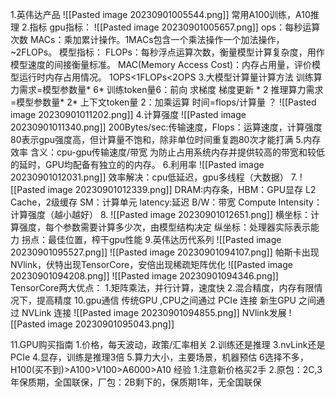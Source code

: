 1.英伟达产品
	![[Pasted image 20230901005544.png]]
常用A100训练，A10推理
2.指标
gpu指标：
	![[Pasted image 20230901005657.png]]
ops：每秒运算次数
MACs：乘加累计操作。1MACs包含一个乘法操作一个加法操作，~2FLOPs。
模型指标：
FLOPs：每秒浮点运算次数，衡量模型计算复杂度，用作模型速度的间接衡量标准。
MAC(Memory Access Cost)：内存占用量，评价模型运行时内存占用情况。
1OPS<1FLOPs<2OPS
3.大模型计算量计算方法
训练算力需求=模型参数量* 6* 训练token量6：前向 求梯度 梯度更新 * 2
推理算力需求=模型参数量* 2* 上下文token量  2：加乘运算
时间=flops/计算量  ？
	![[Pasted image 20230901011202.png]]
4.计算强度
	![[Pasted image 20230901011340.png]]
	200Bytes/sec:传输速度，Flops：运算速度，计算强度80表示gpu强度高，但计算量不饱和，除非单位时间重复跑80次才能打满
5.内存效率
含义：cpu-gpu传输速度/带宽
为防止占用系统内存并提供较高的带宽和较低的延时，GPU均配备有独立的的内存。
6.利用率
	![[Pasted image 20230901012031.png]]
效率解决：cpu低延迟，gpu多线程（大数据）
7.
	![[Pasted image 20230901012339.png]]
DRAM:内存条，HBM：GPU显存
L2 Cache，2级缓存 SM：计算单元
latency:延迟 B/W：带宽
Compute Intensity：计算强度（越小越好）
8.
	![[Pasted image 20230901012651.png]]
横坐标：计算强度，每个参数需要计算多少次，由模型结构决定
纵坐标：处理器实际表示能力
拐点：最佳位置，榨干gpu性能
9.英伟达历代系列
	![[Pasted image 20230901095527.png]]
	![[Pasted image 20230901094107.png]]
	帕斯卡出现NVlink，伏特出现TensorCore，安倍出现稀疏矩阵优化
	![[Pasted image 20230901094208.png]]
	![[Pasted image 20230901094346.png]]
TensorCore两大优点：
	1.矩阵乘法，并行计算，速度快
	2.混合精度，内存有限情况下，提高精度
10.gpu通信
传统GPU ,CPU之间通过 PCIe 连接
新生GPU 之间通过 NVLink 连接
	![[Pasted image 20230901094855.png]]
NVlink发展
	![[Pasted image 20230901095043.png]]

11.GPU购买指南
	1.价格，每天波动，政策/汇率相关
	2.训练还是推理
	3.nvLink还是PCIe
	4.显存，训练是推理3倍
	5.算力大小，主要场景，机器预估
	6选择不多，H100(买不到)>A100>V100>A6000>A10
	经验
	1.注意新价格买2手
	2.原包：2C,3年保质期，全国联保，厂包：2B剩下的，保质期1年，无全国联保